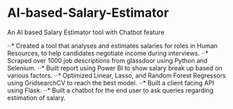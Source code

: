 # AI-based-Salary-Estimator
An AI based Salary Estimator tool with Chatbot feature

⋅⋅* Created a tool that analyses and estimates salaries for roles in Human Resources, to help candidates negotiate income during interviews.
⋅⋅* Scraped over 1000 job descriptions from glassdoor using Python and Selenium.
⋅⋅* Built report using Power BI to show salary break up based on various factors.
⋅⋅* Optimized Linear, Lasso, and Random Forest Regressors using GridsearchCV to reach the best model.
⋅⋅* Built a client facing API using Flask.
⋅⋅* Built a chatbot for the end user to ask queries regarding estimation of salary.
